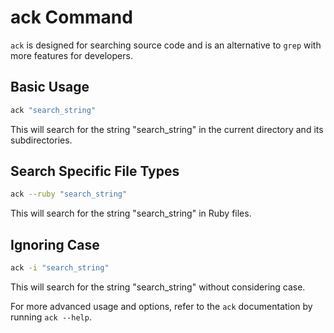 # ack Command

`ack` is designed for searching source code and is an alternative to `grep` with more features for developers.

## Basic Usage
```sh
ack "search_string"
```
This will search for the string "search_string" in the current directory and its subdirectories.

## Search Specific File Types
```sh
ack --ruby "search_string"
```
This will search for the string "search_string" in Ruby files.

## Ignoring Case
```sh
ack -i "search_string"
```
This will search for the string "search_string" without considering case.

For more advanced usage and options, refer to the `ack` documentation by running `ack --help`.